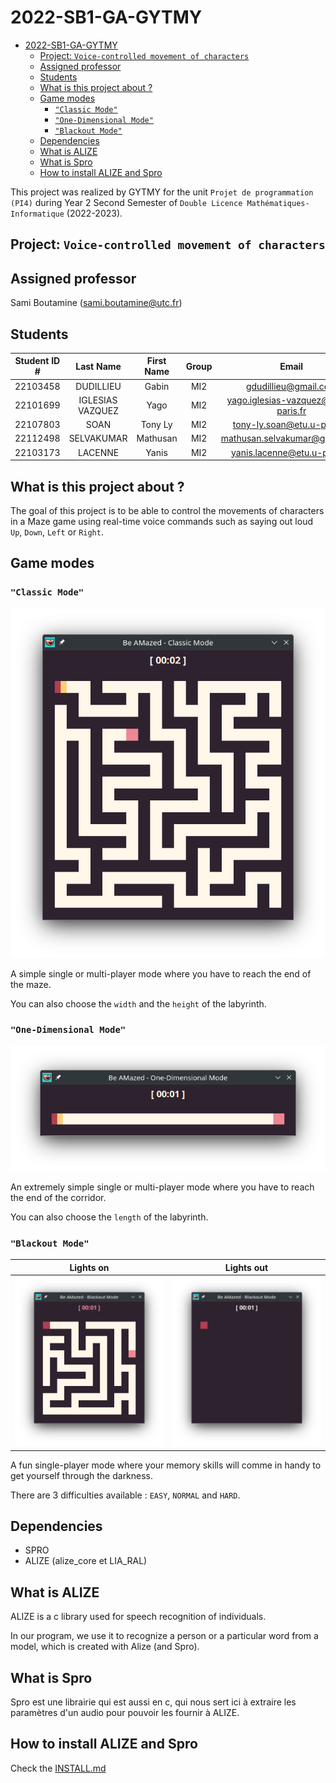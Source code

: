 # 2022-SB1-GA-GYTMY

- [2022-SB1-GA-GYTMY](#2022-sb1-ga-gytmy)
  - [Project: `Voice-controlled movement of characters`](#project-voice-controlled-movement-of-characters)
  - [Assigned professor](#assigned-professor)
  - [Students](#students)
  - [What is this project about ?](#what-is-this-project-about-)
  - [Game modes](#game-modes)
    - [`"Classic Mode"`](#classic-mode)
    - [`"One-Dimensional Mode"`](#one-dimensional-mode)
    - [`"Blackout Mode"`](#blackout-mode)
  - [Dependencies](#dependencies)
  - [What is ALIZE](#what-is-alize)
  - [What is Spro](#what-is-spro)
  - [How to install ALIZE and Spro](#how-to-install-alize-and-spro)

This project was realized by GYTMY for the unit `Projet de programmation (PI4)` during Year 2 Second Semester of `Double Licence Mathématiques-Informatique` (2022-2023).

## Project: `Voice-controlled movement of characters`

## Assigned professor

Sami Boutamine (sami.boutamine@utc.fr)

## Students

| Student ID # |    Last Name     | First Name | Group |                Email                 |
| :----------: | :--------------: | :--------: | :---: | :----------------------------------: |
|   22103458   |    DUDILLIEU     |   Gabin    |  MI2  |         gdudillieu@gmail.com         |
|   22101699   | IGLESIAS VAZQUEZ |    Yago    |  MI2  | yago.iglesias-vazquez@etu.u-paris.fr |
|   22107803   |       SOAN       |  Tony Ly   |  MI2  |     tony-ly.soan@etu.u-paris.fr      |
|   22112498   |    SELVAKUMAR    |  Mathusan  |  MI2  |    mathusan.selvakumar@gmail.com     |
|   22103173   |     LACENNE      |   Yanis    |  MI2  |     yanis.lacenne@etu.u-paris.fr     |

## What is this project about ?

The goal of this project is to be able to control the movements of characters in a Maze game using real-time voice commands such as saying out loud `Up`, `Down`, `Left` or `Right`.

## Game modes

### `"Classic Mode"`

![Image Classic Mode](images/ClassicMode.png)

A simple single or multi-player mode where you have to reach the end of the maze.

You can also choose the `width` and the `height` of the labyrinth.

### `"One-Dimensional Mode"`

![Image One-Dimensional Mode](images/OneDimensionalMode.png)

An extremely simple single or multi-player mode where you have to reach the end of the corridor.

You can also choose the `length` of the labyrinth.

### `"Blackout Mode"`

|                         Lights on                          |                        Lights out                        |
| :--------------------------------------------------------: | :------------------------------------------------------: |
| ![Image Blackout Mode Light](images/BlackoutModeLight.png) | ![Image Blackout Mode Dark](images/BlackoutModeDark.png) |

A fun single-player mode where your memory skills will comme in handy to get yourself through the darkness.

There are 3 difficulties available : `EASY`, `NORMAL` and `HARD`.

## Dependencies

- SPRO
- ALIZE (alize_core et LIA_RAL)

## What is ALIZE

ALIZE is a c library used for speech recognition of individuals.

In our program, we use it to recognize a person or a particular word from a model, which is created with Alize (and Spro).

## What is Spro

Spro est une librairie qui est aussi en c, qui nous sert ici à extraire les paramètres d'un audio pour pouvoir les fournir à ALIZE.

## How to install ALIZE and Spro

Check the [INSTALL.md](INSTALL.md)
